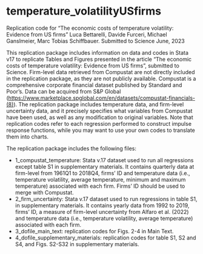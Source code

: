 # temperature_volatilityUSfirms
Replication code for “The economic costs of temperature volatility: Evidence from US firms”
Luca Bettarelli, Davide Furceri, Michael Ganslmeier, Marc Tobias Schiffbauer.
Submitted to Science
June, 2023


This replication package includes information on data and codes in Stata v17 to replicate Tables and Figures presented in the article “The economic costs of temperature volatility: Evidence from US firms”, submitted to Science. Firm-level data retrieved from Compustat are not directly included in the replication package, as they are not publicly available. Compustat is a comprehensive corporate financial dataset published by Standard and Poor’s. Data can be acquired from S&P Global (https://www.marketplace.spglobal.com/en/datasets/compustat-financials-(8)). The replication package includes temperature data, and firm-level uncertainty data, and it precisely specifies what variables from Compustat have been used, as well as any modification to original variables. Note that replication codes refer to each regression performed to construct impulse response functions, while you may want to use your own codes to translate them into charts.  

The replication package includes the following files:

- 1_compustat_temperature: Stata v.17 dataset used to run all regressions except table S1 in supplementary materials. It contains quarterly data at firm-level from 1961Q1 to 2018Q4, firms’ ID and temperature data (i.e., temperature volatility, average temperature, minimum and maximum temperature) associated with each firm. Firms’ ID should be used to merge with Compustat.
- 2_firm_uncertainty: Stata v.17 dataset used to run regressions in table S1, in supplementary materials. It contains yearly data from 1992 to 2019, firms’ ID, a measure of firm-level uncertainty from Alfaro et al. (2022) and temperature data (i.e., temperature volatility, average temperature) associated with each firm.
- 3_dofile_main_text: replication codes for Figs. 2-4 in Main Text.
- 4_dofile_supplementary_materials: replication codes for table S1, S2 and S4, and Figs. S2-S32 in supplementary materials.

